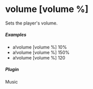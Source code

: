 # volume [volume %]

Sets the player's volume.
			

##### Examples

* a!volume [volume %] 10%
* a!volume [volume %] 150%
* a!volume [volume %] 120


##### Plugin
Music
